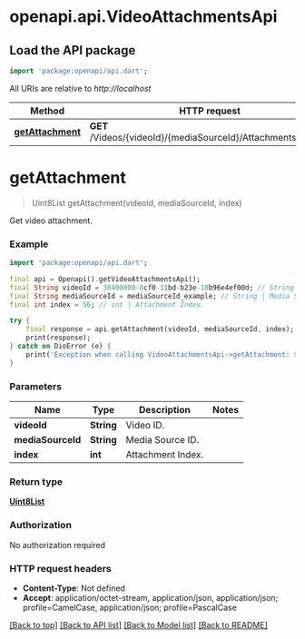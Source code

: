 # openapi.api.VideoAttachmentsApi

## Load the API package
```dart
import 'package:openapi/api.dart';
```

All URIs are relative to *http://localhost*

Method | HTTP request | Description
------------- | ------------- | -------------
[**getAttachment**](VideoAttachmentsApi.md#getattachment) | **GET** /Videos/{videoId}/{mediaSourceId}/Attachments/{index} | Get video attachment.


# **getAttachment**
> Uint8List getAttachment(videoId, mediaSourceId, index)

Get video attachment.

### Example
```dart
import 'package:openapi/api.dart';

final api = Openapi().getVideoAttachmentsApi();
final String videoId = 38400000-8cf0-11bd-b23e-10b96e4ef00d; // String | Video ID.
final String mediaSourceId = mediaSourceId_example; // String | Media Source ID.
final int index = 56; // int | Attachment Index.

try {
    final response = api.getAttachment(videoId, mediaSourceId, index);
    print(response);
} catch on DioError (e) {
    print('Exception when calling VideoAttachmentsApi->getAttachment: $e\n');
}
```

### Parameters

Name | Type | Description  | Notes
------------- | ------------- | ------------- | -------------
 **videoId** | **String**| Video ID. | 
 **mediaSourceId** | **String**| Media Source ID. | 
 **index** | **int**| Attachment Index. | 

### Return type

[**Uint8List**](Uint8List.md)

### Authorization

No authorization required

### HTTP request headers

 - **Content-Type**: Not defined
 - **Accept**: application/octet-stream, application/json, application/json; profile=CamelCase, application/json; profile=PascalCase

[[Back to top]](#) [[Back to API list]](../README.md#documentation-for-api-endpoints) [[Back to Model list]](../README.md#documentation-for-models) [[Back to README]](../README.md)

